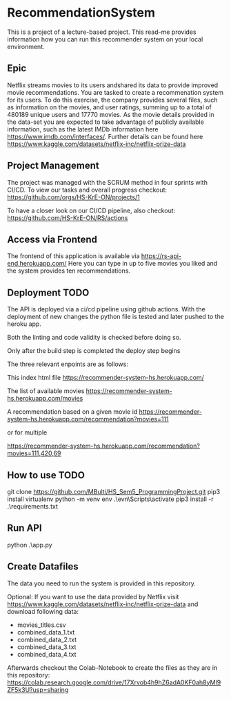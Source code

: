 # RecommendationSystem
This is a project of a lecture-based project. This read-me provides information how you can run this recommender system on your local environment.

## Epic
Netflix streams movies to its users andshared its data to provide improved movie recommendations. You are tasked to create a recommenation system for its users.
To do this exercise, the company provides several files, such as information on the movies, and user ratings, summing up to a total of 480189 unique users and 17770 movies. As the movie details provided in the data-set you are expected to take advantage of publicly available information, such as the latest IMDb information here https://www.imdb.com/interfaces/.
Further details can be found here https://www.kaggle.com/datasets/netflix-inc/netflix-prize-data

## Project Management
The project was managed with the SCRUM method in four sprints with CI/CD. To view our tasks and overall progress checkout: 
https://github.com/orgs/HS-KrE-ON/projects/1

To have a closer look on our CI/CD pipeline, also checkout:
https://github.com/HS-KrE-ON/RS/actions

## Access via Frontend
The frontend of this application is available via https://rs-api-end.herokuapp.com/
Here you can type in up to five movies you liked and the system provides ten recommendations. 

## Deployment TODO
The API is deployed via a ci/cd pipeline using github actions. With the deployment of new changes the python file is tested and later pushed to the heroku app.

Both the linting and code validity is checked before doing so.

Only after the build step is completed the deploy step begins

The three relevant enpoints are as follows:

This index html file
https://recommender-system-hs.herokuapp.com/

The list of available movies
https://recommender-system-hs.herokuapp.com/movies

A recommendation based on a given movie id
https://recommender-system-hs.herokuapp.com/recommendation?movies=111

or for multiple

https://recommender-system-hs.herokuapp.com/recommendation?movies=111,420,69

## How to use TODO
git clone https://github.com/MBulti/HS_Sem5_ProgrammingProject.git
pip3 install virtualenv
python -m venv env
.\evn\Scripts\activate
pip3 install -r .\requirements.txt
## Run API
python .\app.py
## Create Datafiles
The data you need to run the system is provided in this repository.

Optional:
If you want to use the data provided by Netflix visit https://www.kaggle.com/datasets/netflix-inc/netflix-prize-data and download following data:
- movies_titles.csv
- combined_data_1.txt
- combined_data_2.txt
- combined_data_3.txt
- combined_data_4.txt

Afterwards checkout the Colab-Notebook to create the files as they are in this repository:
https://colab.research.google.com/drive/17Xrvob4h9hZ6adA0KF0ah8yMI9ZF5k3U?usp=sharing